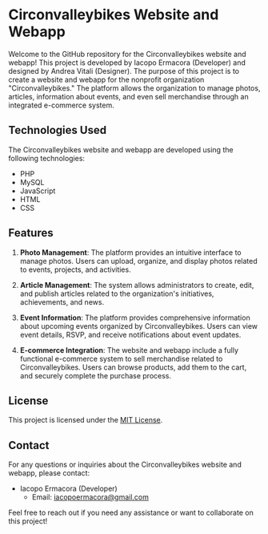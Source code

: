 # Circonvalleybikes Website and Webapp

Welcome to the GitHub repository for the Circonvalleybikes website and webapp! This project is developed by Iacopo Ermacora (Developer) and designed by Andrea Vitali (Designer). The purpose of this project is to create a website and webapp for the nonprofit organization "Circonvalleybikes." The platform allows the organization to manage photos, articles, information about events, and even sell merchandise through an integrated e-commerce system.

## Technologies Used

The Circonvalleybikes website and webapp are developed using the following technologies:

- PHP
- MySQL
- JavaScript
- HTML
- CSS

## Features

1. **Photo Management**: The platform provides an intuitive interface to manage photos. Users can upload, organize, and display photos related to events, projects, and activities.

2. **Article Management**: The system allows administrators to create, edit, and publish articles related to the organization's initiatives, achievements, and news.

3. **Event Information**: The platform provides comprehensive information about upcoming events organized by Circonvalleybikes. Users can view event details, RSVP, and receive notifications about event updates.

4. **E-commerce Integration**: The website and webapp include a fully functional e-commerce system to sell merchandise related to Circonvalleybikes. Users can browse products, add them to the cart, and securely complete the purchase process.

## License

This project is licensed under the [MIT License](LICENSE).

## Contact

For any questions or inquiries about the Circonvalleybikes website and webapp, please contact:

- Iacopo Ermacora (Developer)
  - Email: iacopoermacora@gmail.com

Feel free to reach out if you need any assistance or want to collaborate on this project!

